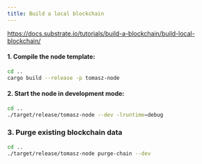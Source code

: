 ```yaml
---
title: Build a local blockchain
---
```

https://docs.substrate.io/tutorials/build-a-blockchain/build-local-blockchain/

#### 1. Compile the node template:

```bash
cd ..
cargo build --release -p tomasz-node
```

#### 2. Start the node in development mode:

```bash
cd ..
./target/release/tomasz-node --dev -lruntime=debug
```

### 3. Purge existing blockchain data
```bash
cd ..
./target/release/tomasz-node purge-chain --dev 
```